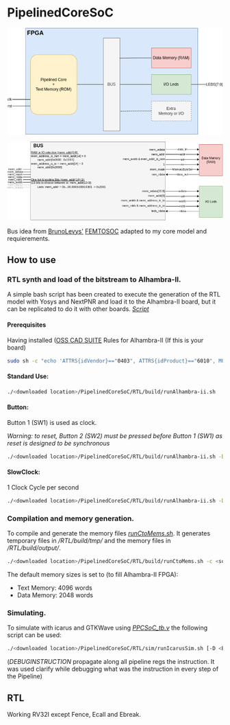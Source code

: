 # PipelinedCoreSoC

![Pipelined Core SoC ](images/PPCSoCDiagram.png?raw=true "Bus Distribution and Example")



![Bus Distribution](images/PPCSoCBus.png?raw=true "Bus Distribution and Example")

Bus idea from [BrunoLevys'](https://github.com/BrunoLevy)  [FEMTOSOC](https://github.com/BrunoLevy/learn-fpga/blob/master/FemtoRV/RTL/femtosoc.v)  adapted to my core model and requierements.

 ## How to use

### RTL synth and load of the bitstream to Alhambra-II.

A simple bash script has been created to execute the generation of the RTL model with Yosys and NextPNR and load it to the Alhambra-II board, but it can be replicated to do it with other boards.
[*Script*](/RTL/build/runAlhambra-ii.sh)

#### Prerequisites

Having installed ([OSS CAD SUITE](https://github.com/YosysHQ/oss-cad-suite-build)
Rules for Alhambra-II (If this is your board)

~~~bash
sudo sh -c "echo 'ATTRS{idVendor}=="0403", ATTRS{idProduct}=="6010", MODE="0660", GROUP="plugdev", TAG+="uaccess"' > /etc/udev/rules.d/53-lattice-ftdi.rules"
~~~



#### Standard Use:

~~~bash
./<downloaded location>/PipelinedCoreSoC/RTL/build/runAlhambra-ii.sh
~~~

#### Button:

Button 1 (SW1) is used as clock.

*Warning: to reset, Button 2 (SW2) must be pressed before Button 1 (SW1) as reset is designed to be synchronous*

~~~bash
./<downloaded location>/PipelinedCoreSoC/RTL/build/runAlhambra-ii.sh -D BUTTON
~~~

#### SlowClock:

1 Clock Cycle per second

~~~bash
./<downloaded location>/PipelinedCoreSoC/RTL/build/runAlhambra-ii.sh -D SLOWCLOCK
~~~

### Compilation and memory generation.

To compile and generate the memory files  [*runCtoMems.sh*](/RTL/build/runCtoMem.sh). It generates temporary files in */RTL/build/tmp/* and the memory files in  */RTL/build/output/*.

~~~bash
./<downloaded location>/PipelinedCoreSoC/RTL/build/runCtoMems.sh -c <source.c>
~~~

The default memory sizes is set to (to fill Alhambra-II FPGA):

- Text Memory: 4096 words
- Data Memory: 2048 words

### Simulating.

To simulate with icarus and GTKWave using  [*PPCSoC_tb.v*](/RTL/src/PPCSoC_tb.v) the following script can be used:

~~~bash
./<downloaded location>/PipelinedCoreSoC/RTL/sim/runIcarusSim.sh [-D <BUTTON,SLOWCLOCK,DEBUGINSTRUCTION>]
~~~

(*DEBUGINSTRUCTION* propagate along all pipeline regs the instruction. It was used clarify while debugging what was the instruction in every step of the Pipeline)


## RTL

Working RV32I except Fence, Ecall and Ebreak.
